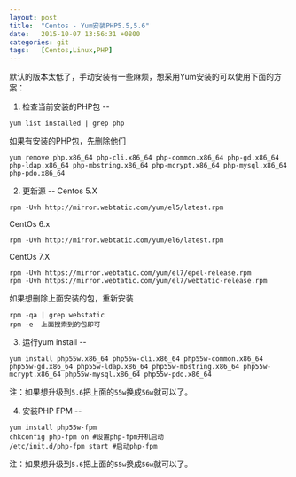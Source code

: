 ```yaml
---
layout: post
title:  "Centos - Yum安装PHP5.5,5.6"
date:   2015-10-07 13:56:31 +0800
categories: git
tags:	[Centos,Linux,PHP]
---
```


默认的版本太低了，手动安装有一些麻烦，想采用Yum安装的可以使用下面的方案：

1. 检查当前安装的PHP包
--

```shell
yum list installed | grep php
```
如果有安装的PHP包，先删除他们

```shell
yum remove php.x86_64 php-cli.x86_64 php-common.x86_64 php-gd.x86_64 php-ldap.x86_64 php-mbstring.x86_64 php-mcrypt.x86_64 php-mysql.x86_64 php-pdo.x86_64
```
 
2. 更新源
--
Centos 5.X

```shell
rpm -Uvh http://mirror.webtatic.com/yum/el5/latest.rpm
```
CentOs 6.x

```shell
rpm -Uvh http://mirror.webtatic.com/yum/el6/latest.rpm
```
CentOs 7.X

```shell
rpm -Uvh https://mirror.webtatic.com/yum/el7/epel-release.rpm
rpm -Uvh https://mirror.webtatic.com/yum/el7/webtatic-release.rpm
```
如果想删除上面安装的包，重新安装

```shell
rpm -qa | grep webstatic
rpm -e  上面搜索到的包即可
```
3. 运行yum install
--

```shell
yum install php55w.x86_64 php55w-cli.x86_64 php55w-common.x86_64 php55w-gd.x86_64 php55w-ldap.x86_64 php55w-mbstring.x86_64 php55w-mcrypt.x86_64 php55w-mysql.x86_64 php55w-pdo.x86_64
```
注：如果想升级到`5.6`把上面的`55w`换成`56w`就可以了。

4. 安装PHP FPM
--

```shell
yum install php55w-fpm
chkconfig php-fpm on #设置php-fpm开机启动
/etc/init.d/php-fpm start #启动php-fpm
```
注：如果想升级到`5.6`把上面的`55w`换成`56w`就可以了。


